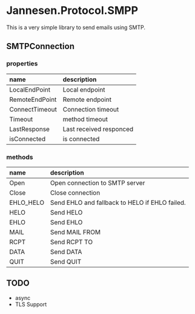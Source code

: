 ﻿# Jannesen.Protocol.SMPP

This is a very simple library to send emails using SMTP.

## SMTPConnection

### properties

| name           | description
|:---------------|:-------
| LocalEndPoint  | Local endpoint
| RemoteEndPoint | Remote endpoint
| ConnectTimeout | Connection timeout
| Timeout        | method timeout
| LastResponse   | Last received responced
| isConnected    | is connected


### methods

| name         | description
|:-------------|:-------
| Open         | Open connection to SMTP server
| Close        | Close connection
| EHLO_HELO    | Send EHLO and fallback to HELO if EHLO failed.
| HELO         | Send HELO
| EHLO         | Send EHLO
| MAIL         | Send MAIL FROM
| RCPT         | Send RCPT TO
| DATA         | Send DATA
| QUIT         | Send QUIT


## TODO
- async
- TLS Support

